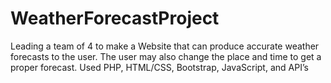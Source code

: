 # WeatherForecastProject
Leading a team of 4 to make a Website that can produce accurate weather forecasts to the user. The user may also change the place and time to get a proper forecast.
Used PHP, HTML/CSS, Bootstrap, JavaScript, and API’s
